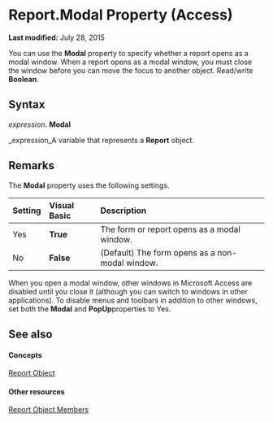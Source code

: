 
# Report.Modal Property (Access)

 **Last modified:** July 28, 2015

You can use the  **Modal** property to specify whether a report opens as a modal window. When a report opens as a modal window, you must close the window before you can move the focus to another object. Read/write **Boolean**.

## Syntax

 _expression_. **Modal**

 _expression_A variable that represents a  **Report** object.


## Remarks

The  **Modal** property uses the following settings.



|**Setting**|**Visual Basic**|**Description**|
|:-----|:-----|:-----|
|Yes| **True**|The form or report opens as a modal window.|
|No| **False**|(Default) The form opens as a non-modal window.|
When you open a modal window, other windows in Microsoft Access are disabled until you close it (although you can switch to windows in other applications). To disable menus and toolbars in addition to other windows, set both the  **Modal** and **PopUp**properties to Yes.


## See also


#### Concepts


 [Report Object](6f77c1b4-a9ce-7caa-204c-fe0755c6f9df.md)
#### Other resources


 [Report Object Members](73370a33-1ca0-da4d-9e36-88011bc2b93e.md)
